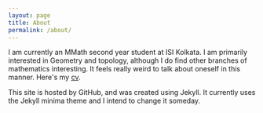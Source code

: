 ```yaml
---
layout: page
title: About
permalink: /about/
---
```


I am currently an MMath second year student at ISI Kolkata. I am primarily interested in Geometry and topology, although I do find other branches of mathematics interesting. It feels really weird to talk about oneself in this manner. Here's my [cv](https://www.youtube.com).

This site is hosted by GitHub, and was created using Jekyll. It currently uses the Jekyll minima theme and I intend to change it someday.
